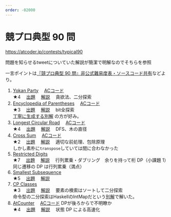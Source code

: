 ```yaml
---
order: -02000
---
```

# 競プロ典型 90 問

https://atcoder.jp/contests/typical90

問題を知らせるtweetについていた解説が簡潔で明解なのでそちらを参照

一言ポイントは[『競プロ典型 90 問』非公式難易度表・ソースコード共有](https://docs.google.com/spreadsheets/d/1GG4Higis4n4GJBViVltjcbuNfyr31PzUY_ZY1zh2GuI/view)などより。

1. [Yokan Party](https://atcoder.jp/contests/typical90/tasks/typical90_a)
　[ACコード](https://atcoder.jp/contests/typical90/submissions/25824596)  
★4
　[出題](https://github.com/E869120/kyopro_educational_90/blob/main/problem/001.jpg?raw=true)
　[解説](https://github.com/E869120/kyopro_educational_90/blob/main/editorial/001.jpg?raw=true)
　貪欲法、二分探索
2. [Encyclopedia of Parentheses](https://atcoder.jp/contests/typical90/tasks/typical90_b)
　[ACコード](https://atcoder.jp/contests/typical90/submissions/28855241)  
★3
　[出題](https://github.com/E869120/kyopro_educational_90/blob/main/problem/002.jpg?raw=true)
　[解説](https://github.com/E869120/kyopro_educational_90/blob/main/editorial/002.jpg?raw=true)
　bit全探索  
[丁寧に生成する別解](https://atcoder.jp/contests/typical90/submissions/21988452) の方が好み。
3. [Longest Circular Road](https://atcoder.jp/contests/typical90/tasks/typical90_c)
　[ACコード](https://atcoder.jp/contests/typical90/submissions/25826842)  
★4
　[出題](https://github.com/E869120/kyopro_educational_90/blob/main/problem/003.jpg?raw=true)
　[解説](https://github.com/E869120/kyopro_educational_90/blob/main/editorial/003.jpg?raw=true)
　DFS、木の直径
4. [Cross Sum](https://atcoder.jp/contests/typical90/tasks/typical90_d)
　[ACコード](https://atcoder.jp/contests/typical90/submissions/23707569)  
★2
　[出題](https://github.com/E869120/kyopro_educational_90/blob/main/problem/004.jpg?raw=true)
　[解説](https://github.com/E869120/kyopro_educational_90/blob/main/editorial/004.jpg?raw=true)
　適切な前処理、包除原理  
しかし素朴に`transpose`していては間に合わなかった
5. [Restricted Digits](https://atcoder.jp/contests/typical90/tasks/typical90_e)  
★7
　[出題](https://github.com/E869120/kyopro_educational_90/blob/main/problem/005.jpg?raw=true)
　[解説](https://github.com/E869120/kyopro_educational_90/blob/main/editorial/005.jpg?raw=true)
　行列累乗・ダブリング　余りを持って桁 DP（小課題 1）　同じ遷移の DP は行列累乗（満点）
6. [Smallest Subsequence](https://atcoder.jp/contests/typical90/tasks/typical90_f)  
★5
　[出題](https://github.com/E869120/kyopro_educational_90/blob/main/problem/006.jpg?raw=true)
　[解説](https://github.com/E869120/kyopro_educational_90/blob/main/editorial/006.jpg?raw=true)
7. [CP Classes](https://atcoder.jp/contests/typical90/tasks/typical90_g)  
★3
　[出題](https://github.com/E869120/kyopro_educational_90/blob/main/problem/007.jpg?raw=true)
　[解説](https://github.com/E869120/kyopro_educational_90/blob/main/editorial/007.jpg?raw=true)
　要素の検索はソートして二分探索  
命令型の二分探索はHaskellのIntMapだという[別解](https://atcoder.jp/contests/typical90/submissions/21994000)で解いた。
8. [AtCounter](https://atcoder.jp/contests/typical90/tasks/typical90_h)
　[ACコード](https://atcoder.jp/contests/typical90/submissions/22045597) DPが後ろからで不明瞭か  
★4
　[出題](https://github.com/E869120/kyopro_educational_90/blob/main/problem/008.jpg?raw=true)
　[解説](https://github.com/E869120/kyopro_educational_90/blob/main/editorial/008.jpg?raw=true)
　状態 DP による高速化

